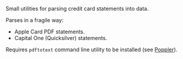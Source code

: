 Small utilities for parsing credit card statements into data.

Parses in a fragile way:

* Apple Card PDF statements.
* Capital One (Quicksilver) statements.

Requires `pdftotext` command line utility to be installed (see [Poppler](https://poppler.freedesktop.org)).
